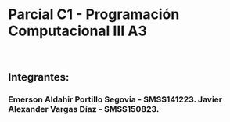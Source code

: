<h1>Parcial C1 - Programación Computacional III A3</h1>
<br>
<h2>Integrantes:</h2>
<h3>Emerson Aldahir Portillo Segovia - SMSS141223.
Javier Alexander Vargas Díaz - SMSS150823.</h3>
